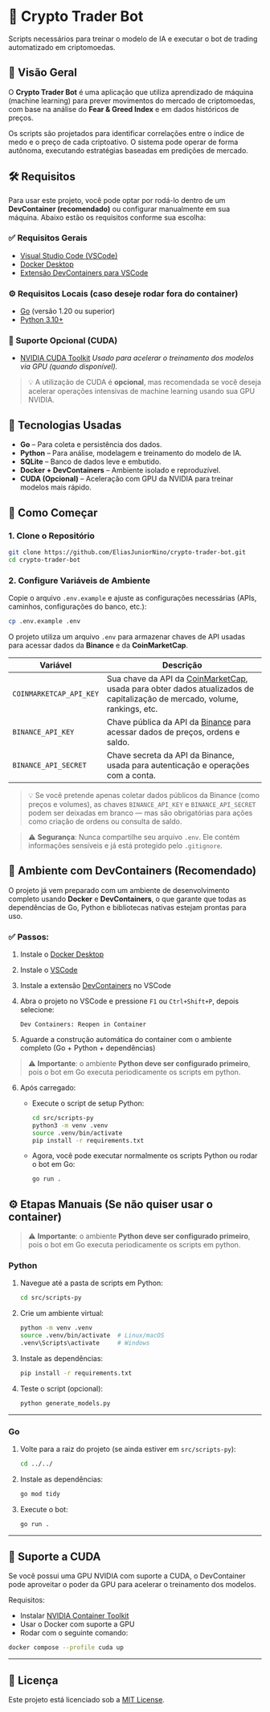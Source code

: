# 🚀 Crypto Trader Bot

Scripts necessários para treinar o modelo de IA e executar o bot de trading automatizado em criptomoedas.

## 📌 Visão Geral

O **Crypto Trader Bot** é uma aplicação que utiliza aprendizado de máquina (machine learning) para prever movimentos do mercado de criptomoedas, com base na análise do **Fear & Greed Index** e em dados históricos de preços.

Os scripts são projetados para identificar correlações entre o índice de medo e o preço de cada criptoativo. O sistema pode operar de forma autônoma, executando estratégias baseadas em predições de mercado.

## 🛠️ Requisitos

Para usar este projeto, você pode optar por rodá-lo dentro de um **DevContainer (recomendado)** ou configurar manualmente em sua máquina. Abaixo estão os requisitos conforme sua escolha:

### ✅ Requisitos Gerais

* [Visual Studio Code (VSCode)](https://code.visualstudio.com/)
* [Docker Desktop](https://www.docker.com/products/docker-desktop)
* [Extensão DevContainers para VSCode](https://marketplace.visualstudio.com/items?itemName=ms-vscode-remote.remote-containers)

### ⚙️ Requisitos Locais (caso deseje rodar fora do container)

* [Go](https://golang.org/dl/) (versão 1.20 ou superior)
* [Python 3.10+](https://www.python.org/)

### 🚀 Suporte Opcional (CUDA)

* [NVIDIA CUDA Toolkit](https://developer.nvidia.com/cuda-downloads)
  *Usado para acelerar o treinamento dos modelos via GPU (quando disponível).*

> 💡 A utilização de CUDA é **opcional**, mas recomendada se você deseja acelerar operações intensivas de machine learning usando sua GPU NVIDIA.

## 🧪 Tecnologias Usadas

* **Go** – Para coleta e persistência dos dados.
* **Python** – Para análise, modelagem e treinamento do modelo de IA.
* **SQLite** – Banco de dados leve e embutido.
* **Docker + DevContainers** – Ambiente isolado e reproduzível.
* **CUDA (Opcional)** – Aceleração com GPU da NVIDIA para treinar modelos mais rápido.

## 🚀 Como Começar

### 1. Clone o Repositório

```bash
git clone https://github.com/EliasJuniorNino/crypto-trader-bot.git
cd crypto-trader-bot
```

### 2. Configure Variáveis de Ambiente

Copie o arquivo `.env.example` e ajuste as configurações necessárias (APIs, caminhos, configurações do banco, etc.):

```bash
cp .env.example .env
```

O projeto utiliza um arquivo `.env` para armazenar chaves de API usadas para acessar dados da **Binance** e da **CoinMarketCap**.

| Variável                | Descrição                                                                                                                                                   |
| ----------------------- | ----------------------------------------------------------------------------------------------------------------------------------------------------------- |
| `COINMARKETCAP_API_KEY` | Sua chave da API da [CoinMarketCap](https://coinmarketcap.com/api/), usada para obter dados atualizados de capitalização de mercado, volume, rankings, etc. |
| `BINANCE_API_KEY`       | Chave pública da API da [Binance](https://www.binance.com/en/support/faq/360002502072) para acessar dados de preços, ordens e saldo.                        |
| `BINANCE_API_SECRET`    | Chave secreta da API da Binance, usada para autenticação e operações com a conta.                                                                           |

> 💡 Se você pretende apenas coletar dados públicos da Binance (como preços e volumes), as chaves `BINANCE_API_KEY` e `BINANCE_API_SECRET` podem ser deixadas em branco — mas são obrigatórias para ações como criação de ordens ou consulta de saldo.

> ⚠️ **Segurança**: Nunca compartilhe seu arquivo `.env`. Ele contém informações sensíveis e já está protegido pelo `.gitignore`.

## 🐳 Ambiente com DevContainers (Recomendado)

O projeto já vem preparado com um ambiente de desenvolvimento completo usando **Docker** e **DevContainers**, o que garante que todas as dependências de Go, Python e bibliotecas nativas estejam prontas para uso.

### ✅ Passos:

1. Instale o [Docker Desktop](https://www.docker.com/products/docker-desktop)

2. Instale o [VSCode](https://code.visualstudio.com/)

3. Instale a extensão [DevContainers](https://marketplace.visualstudio.com/items?itemName=ms-vscode-remote.remote-containers) no VSCode

4. Abra o projeto no VSCode e pressione `F1` ou `Ctrl+Shift+P`, depois selecione:

   ```
   Dev Containers: Reopen in Container
   ```

5. Aguarde a construção automática do container com o ambiente completo (Go + Python + dependências)

> ⚠️ **Importante**: o ambiente **Python deve ser configurado primeiro**, pois o bot em Go executa periodicamente os scripts em python.

6. Após carregado:

   * Execute o script de setup Python:

     ```bash
     cd src/scripts-py
     python3 -m venv .venv
     source .venv/bin/activate
     pip install -r requirements.txt
     ```

   * Agora, você pode executar normalmente os scripts Python ou rodar o bot em Go:

     ```bash
     go run .
     ```

## ⚙️ Etapas Manuais (Se não quiser usar o container)

> ⚠️ **Importante**: o ambiente **Python deve ser configurado primeiro**, pois o bot em Go executa periodicamente os scripts em python.

### Python

1. Navegue até a pasta de scripts em Python:

   ```bash
   cd src/scripts-py
   ```

2. Crie um ambiente virtual:

   ```bash
   python -m venv .venv
   source .venv/bin/activate  # Linux/macOS
   .venv\Scripts\activate     # Windows
   ```

3. Instale as dependências:

   ```bash
   pip install -r requirements.txt
   ```

4. Teste o script (opcional):

   ```bash
   python generate_models.py
   ```

---

### Go

1. Volte para a raiz do projeto (se ainda estiver em `src/scripts-py`):

   ```bash
   cd ../../
   ```

2. Instale as dependências:

   ```bash
   go mod tidy
   ```

3. Execute o bot:

   ```bash
   go run .
   ```

---

## 🎁 Suporte a CUDA

Se você possui uma GPU NVIDIA com suporte a CUDA, o DevContainer pode aproveitar o poder da GPU para acelerar o treinamento dos modelos.

Requisitos:

* Instalar [NVIDIA Container Toolkit](https://docs.nvidia.com/datacenter/cloud-native/container-toolkit/install-guide.html)
* Usar o Docker com suporte a GPU
* Rodar com o seguinte comando:

```bash
docker compose --profile cuda up
```

---

## 📄 Licença

Este projeto está licenciado sob a [MIT License](LICENSE).

